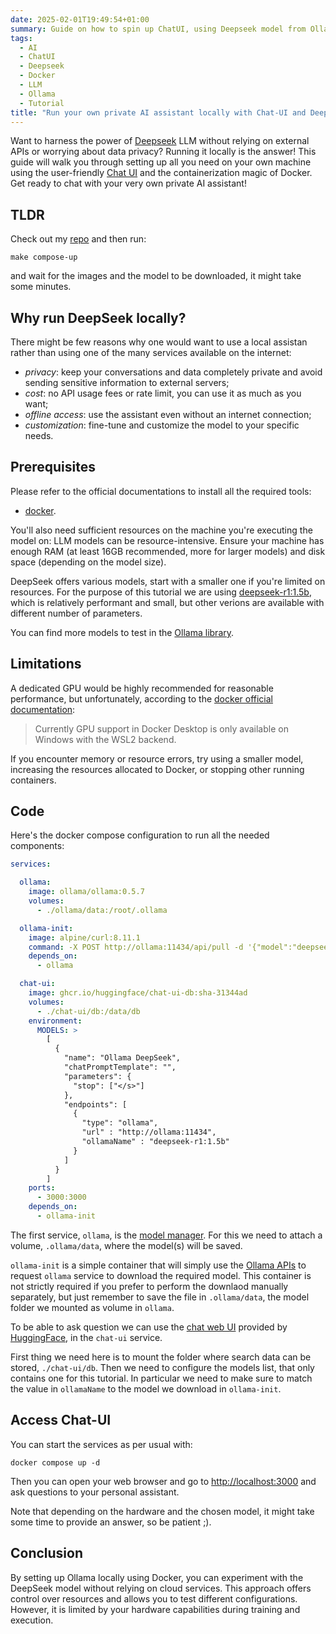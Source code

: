 ```yaml
---
date: 2025-02-01T19:49:54+01:00
summary: Guide on how to spin up ChatUI, using Deepseek model from Ollama library, on docker
tags:
  - AI
  - ChatUI
  - Deepseek
  - Docker
  - LLM
  - Ollama
  - Tutorial
title: "Run your own private AI assistant locally with Chat-UI and Deepseek on Docker"
---
```


Want to harness the power of
[Deepseek](https://ollama.com/library/deepseek-r1:1.5b) LLM without relying on
external APIs or worrying about data privacy? Running it locally is the answer!
This guide will walk you through setting up all you need on your own machine
using the user-friendly [Chat UI](https://github.com/huggingface/chat-ui) and
the containerization magic of Docker. Get ready to chat with your very own
private AI assistant!

<!--more-->

## TLDR

Check out my [repo](https://github.com/pasdam/docker-ollama-deepseek-chatui) and
then run:

```shell
make compose-up
```

and wait for the images and the model to be downloaded, it might take some
minutes.

## Why run DeepSeek locally?

There might be few reasons why one would want to use a local assistan rather
than using one of the many services available on the internet:

* *privacy*: keep your conversations and data completely private and avoid
  sending sensitive information to external servers;
* *cost*: no API usage fees or rate limit, you can use it as much as you want;
* *offline access*: use the assistant even without an internet connection;
* *customization*: fine-tune and customize the model to your specific needs.

## Prerequisites

Please refer to the official documentations to install all the required tools:

* [docker](https://docs.docker.com/get-started/get-docker/).

You'll also need sufficient resources on the machine you're executing the model
on: LLM models can be resource-intensive. Ensure your machine has enough RAM (at
least 16GB recommended, more for larger models) and disk space (depending on the
model size).

DeepSeek offers various models, start with a smaller one if you're limited on
resources. For the purpose of this tutorial we are using
[deepseek-r1:1.5b](https://ollama.com/library/deepseek-r1:1.5b), which is relatively
performant and small, but other verions are available with different number of
parameters.

You can find more models to test in the
[Ollama library](https://ollama.com/library).

## Limitations

A dedicated GPU would be highly recommended for reasonable performance, but
unfortunately, according to the
[docker official documentation](https://docs.docker.com/desktop/features/gpu/):

> Currently GPU support in Docker Desktop is only available on Windows with the
WSL2 backend.

If you encounter memory or resource errors, try using a smaller model,
increasing the resources allocated to Docker, or stopping other running
containers.

## Code

Here's the docker compose configuration to run all the needed components:

```yaml
services:

  ollama:
    image: ollama/ollama:0.5.7
    volumes:
      - ./ollama/data:/root/.ollama

  ollama-init:
    image: alpine/curl:8.11.1
    command: -X POST http://ollama:11434/api/pull -d '{"model":"deepseek-r1:1.5b"}'
    depends_on:
      - ollama

  chat-ui:
    image: ghcr.io/huggingface/chat-ui-db:sha-31344ad
    volumes:
      - ./chat-ui/db:/data/db
    environment:
      MODELS: >
        [
          {
            "name": "Ollama DeepSeek",
            "chatPromptTemplate": "",
            "parameters": {
              "stop": ["</s>"]
            },
            "endpoints": [
              {
                "type": "ollama",
                "url" : "http://ollama:11434",
                "ollamaName" : "deepseek-r1:1.5b"
              }
            ]
          }
        ]
    ports:
      - 3000:3000
    depends_on:
      - ollama-init
```

The first service, `ollama`, is the [model manager](https://ollama.com/). For
this we need to attach a volume, `.ollama/data`, where the model(s) will be
saved.

`ollama-init` is a simple container that will simply use the
[Ollama APIs](https://github.com/ollama/ollama/blob/main/docs/api.md#pull-a-model)
to request `ollama` service to download the required model. This container is
not strictly required if you prefer to perform the downlaod manually separately,
but just remember to save the file in `.ollama/data`, the model folder we
mounted as volume in `ollama`.

To be able to ask question we can use the
[chat web UI](https://github.com/huggingface/chat-ui) provided by
[HuggingFace](https://huggingface.co/chat), in the `chat-ui` service.

First thing we need here is to mount the folder where search data can be stored,
`./chat-ui/db`. Then we need to configure the models list, that only contains
one for this tutorial. In particular we need to make sure to match the value in
`ollamaName` to the model we download in `ollama-init`.

## Access Chat-UI

You can start the services as per usual with:

```shell
docker compose up -d
```

Then you can open your web browser and go to
[http://localhost:3000](http://localhost:3000) and ask questions to your
personal assistant.

Note that depending on the hardware and the chosen model, it might take some
time to provide an answer, so be patient ;).

## Conclusion

By setting up Ollama locally using Docker, you can experiment with the DeepSeek
model without relying on cloud services. This approach offers control over
resources and allows you to test different configurations. However, it is
limited by your hardware capabilities during training and execution.
